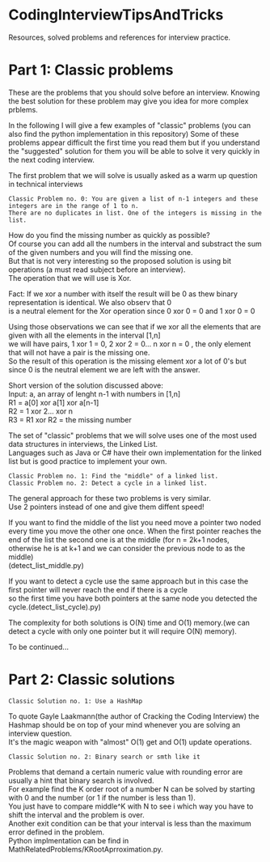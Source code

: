 # CodingInterviewTipsAndTricks

Resources, solved problems and references for interview practice.

# Part 1: Classic problems

These are the problems that you should solve before an interview.
Knowing the best solution for these problem may give you idea for more complex prblems.

In the following I will give a few examples of "classic" problems (you can also find the python implementation in this repository)
Some of these problems appear difficult the first time you read them but if you understand the "suggested" solution for them 
you will be able to solve it very quickly in the next coding interview.

The first problem that we will solve is usually asked as a warm up question in technical interviews  

    Classic Problem no. 0: You are given a list of n-1 integers and these integers are in the range of 1 to n. 
    There are no duplicates in list. One of the integers is missing in the list.  
    
How do you find the missing number as quickly as possible?  
Of course you can add all the numbers in the interval and substract the sum of the given numbers and you will find the missing one.  
But that is not very interesting so the proposed solution is using bit operations (a must read subject before an interview).  
The operation that we will use is Xor.   

Fact: If we xor a number with itself the result will be 0 as thew binary representation is identical. We also observ that 0  
is a neutral element for the Xor operation since 0 xor 0 = 0 and 1 xor 0 = 0  

Using those observations we can see that if we xor all the elements that are given with all the elements in the interval [1,n]  
we will have pairs, 1 xor 1 = 0, 2 xor 2 = 0... n xor n = 0 , the only element that will not have a pair is the missing one.  
So the result of this operation is the missing element xor a lot of 0's but since 0 is the neutral element we are left with the answer. 

Short version of the solution discussed above:  
Input: a, an array of lenght n-1 with numbers in [1,n]  
R1 = a[0] xor a[1] xor a[n-1]  
R2 = 1 xor 2... xor n  
R3 = R1 xor R2 = the missing number  

The set of "classic" problems that we will solve uses one of the most used data structures in interviews, the Linked List.  
Languages such as Java or C# have their own implementation for the linked list but is good practice to implement your own.  

    Classic Problem no. 1: Find the "middle" of a linked list.
    Classic Problem no. 2: Detect a cycle in a linked list.

The general approach for these two problems is very similar.  
Use 2 pointers instead of one and give them diffent speed!  

If you want to find the middle of the list you need move a pointer two noded every time you move the other one once.
When the first pointer reaches the end of the list the second one is at the middle (for n = 2k+1 nodes, otherwise he is at k+1 and we can consider the previous node to as the middle)  
(detect_list_middle.py)  

If you want to detect a cycle use the same approach but in this case the first pointer will never reach the end if there is a cycle  
so the first time you have both pointers at the same node you detected the cycle.(detect_list_cycle).py)   
  
The complexity for both solutions is O(N) time and O(1) memory.(we can detect a cycle with only one pointer but it will require O(N)   memory).  

To be continued...  

# Part 2: Classic solutions  

    Classic Solution no. 1: Use a HashMap  
To quote Gayle Laakmann(the author of Cracking the Coding Interview) the Hashmap should be on top of your mind whenever you are solving   an interview question.  
It's the magic weapon with "almost" O(1) get and O(1) update operations.  

    Classic Solution no. 2: Binary search or smth like it

Problems that demand a certain numeric value with rounding error are usually a hint that binary search is involved.  
For example find the K order root of a number N can be solved by starting with 0 and the number (or 1 if the number is less than 1).  
You just have to compare middle^K with N to see i which way you have to shift the interval and the problem is over.  
Another exit condition can be that your interval is less than the maximum error defined in the problem.  
Python implmentation can be find in MathRelatedProblems/KRootAprroximation.py.  
